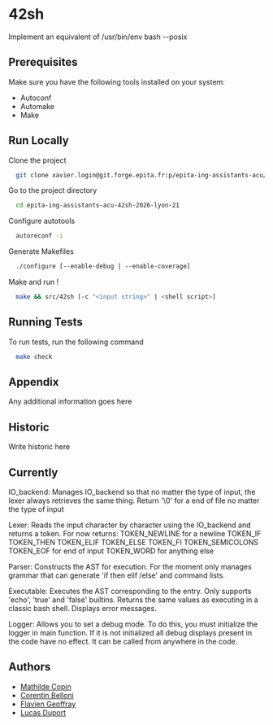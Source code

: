 # 42sh

Implement an equivalent of /usr/bin/env bash --posix

## Prerequisites

Make sure you have the following tools installed on your system:

- Autoconf
- Automake
- Make

## Run Locally

Clone the project

```bash
  git clone xavier.login@git.forge.epita.fr:p/epita-ing-assistants-acu/42sh-2026/epita-ing-assistants-acu-42sh-2026-lyon-21.git
```

Go to the project directory

```bash
  cd epita-ing-assistants-acu-42sh-2026-lyon-21
```

Configure autotools

```bash
  autoreconf -i
```

Generate Makefiles

```bash
  ./configure [--enable-debug | --enable-coverage]
```

Make and run !

```bash
  make && src/42sh [-c "<input string>" | <shell script>]
```
## Running Tests

To run tests, run the following command

```bash
  make check
```

## Appendix

Any additional information goes here

## Historic

Write historic here


## Currently

IO_backend:
  Manages IO_backend so that no matter the type of input, the lexer always retrieves the same thing.
  Return '\0' for a end of file no matter the type of input

Lexer:
  Reads the input character by character using the IO_backend and returns a token.
  For now returns:
    TOKEN_NEWLINE for a newline
    TOKEN_IF
    TOKEN_THEN
    TOKEN_ELIF
    TOKEN_ELSE
    TOKEN_FI
    TOKEN_SEMICOLONS
    TOKEN_EOF for end of input
    TOKEN_WORD for anything else

Parser:
  Constructs the AST for execution. For the moment only manages grammar that can generate 'if then elif /else' and command lists.

Executable:
  Executes the AST corresponding to the entry.
  Only supports 'echo', 'true' and 'false' builtins.
  Returns the same values ​​as executing in a classic bash shell. Displays error messages.

Logger:
  Allows you to set a debug mode.
  To do this, you must initialize the logger in main function. If it is not initialized all debug displays present in the code have no effect.
  It can be called from anywhere in the code.

## Authors

- [Mathilde Copin](mathilde.copin@epita.fr)
- [Corentin Belloni](corentin.belloni@epita.fr)
- [Flavien Geoffray](flavien.geoffray@epita.fr)
- [Lucas Duport](lucas.duport@epita.fr)
